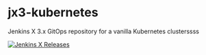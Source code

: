 # jx3-kubernetes

Jenkins X 3.x GitOps repository for a vanilla Kubernetes clusterssss
        
[![Jenkins X Releases](https://img.shields.io/badge/Jenkins%20X-Releases-blue)](docs/README.md)
